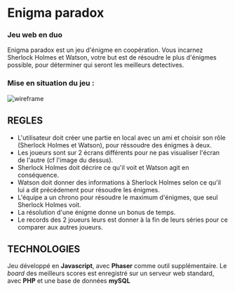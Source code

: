 # Enigma paradox
### Jeu web en duo

Enigma paradox est un jeu d'énigme en coopération.
Vous incarnez Sherlock Holmes et Watson, votre but est de résoudre le plus d'énigmes possible, pour déterminer qui seront les meilleurs detectives.

### Mise en situation du jeu :

![wireframe](https://img4.hostingpics.net/thumbs/mini_801136201705151053120.jpg "wireframe 1")

## REGLES

* L'utilisateur doit créer une partie en local avec un ami et choisir son rôle (Sherlock Holmes et Watson), pour réssoudre des énigmes à deux.
* Les joueurs sont sur 2 écrans différents pour ne pas visualiser l'écran de l'autre (cf l'image du dessus). 
* Sherlock Holmes doit décrire ce qu'il voit et Watson agit en conséquence.
* Watson doit donner des informations à Sherlock Holmes selon ce qu'il lui a dit précédement pour résoudre les énigmes.
* L'équipe a un chrono pour résoudre le maximum d'énigmes, que seul Sherlock Holmes voit.
* La résolution d'une énigme donne un bonus de temps.
* Le records des 2 joueurs leurs est donner à la fin de leurs séries pour ce comparer aux autres joueurs.

## TECHNOLOGIES

Jeu développé en **Javascript**, avec **Phaser** comme outil supplémentaire.
Le _board_ des meilleurs scores est enregistré sur un serveur web standard, avec **PHP** et une base de données **mySQL**